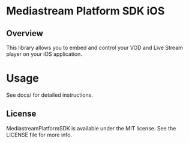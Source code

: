# Mediastream Platform SDK iOS

## Overview

This library allows you to embed and control your VOD and Live Stream player on your iOS application.

# Usage

See docs/ for detailed instructions.

## License

MediastreamPlatformSDK is available under the MIT license. See the LICENSE file for more info.
